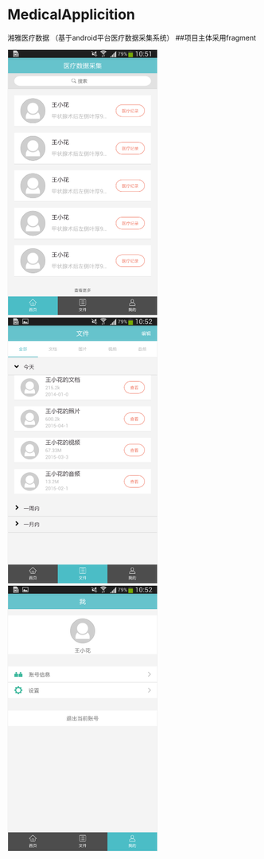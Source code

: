 # MedicalApplicition
湘雅医疗数据 （基于android平台医疗数据采集系统）
##项目主体采用fragment
<div class='row'>
        <img src='https://github.com/sjaiwl/image_folder/blob/master/MedicalApplication/mainPage.png' width="300px" style='border: #f1f1f1 solid 1px'/>
        <img src='https://github.com/sjaiwl/image_folder/blob/master/MedicalApplication/filePage.png' width="300px" style='border: #f1f1f1 solid 1px'/>
        <img src='https://github.com/sjaiwl/image_folder/blob/master/MedicalApplication/minePage.png' width="300px" style='border: #f1f1f1 solid 1px'/>
    </div>
